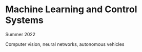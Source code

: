 # Machine Learning and Control Systems

Summer 2022

Computer vision, neural networks, autonomous vehicles
